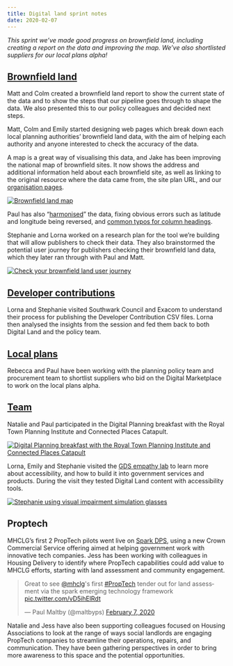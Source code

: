 ```yaml
---
title: Digital land sprint notes
date: 2020-02-07
---
```


_This sprint we’ve made good progress on brownfield land, including creating a report on the data and improving the map. We’ve also shortlisted suppliers for our local plans alpha!_

## [Brownfield land](https://digital-land.github.io/project/brownfield-sites/) 

Matt and Colm created a brownfield land report to show the current state of the data and to show the steps that our pipeline goes through to shape the data. We also presented this to our policy colleagues and decided next steps. 

Matt, Colm and Emily started designing web pages which break down each local planning authorities’ brownfield land data, with the aim of helping each authority and anyone interested to check the accuracy of the data. 

A map is a great way of visualising this data, and Jake has been improving the national map of brownfield sites. It now shows the address and additional information held about each brownfield site, as well as linking to the original resource where the data came from, the site plan URL, and our [organisation pages](https://digital-land.github.io/organisation/). 

<a data-flickr-embed="true" href="https://www.flickr.com/photos/182343195@N08/49434050693/in/dateposted-public/" title="Brownfield land map"><img src="https://live.staticflickr.com/65535/49434050693_14b407edf8_k.jpg" alt="Brownfield land map"></a>

Paul has also “[harmonised](https://github.com/digital-land/brownfield-land-collection)” the data, fixing obvious errors such as latitude and longitude being reversed, and [common typos for column headings](https://github.com/digital-land/brownfield-land-collection/blob/master/index/count/column.csv).

Stephanie and Lorna worked on a research plan for the tool we’re building that will allow publishers to check their data. They also brainstormed the potential user journey for publishers checking their brownfield land data, which they later ran through with Paul and Matt.

<a data-flickr-embed="true" href="https://www.flickr.com/photos/182343195@N08/49520374228/in/dateposted-public/" title="Check your brownfield land user journey"><img src="https://live.staticflickr.com/65535/49520374228_fd8fca2948_h.jpg" alt="Check your brownfield land user journey"></a>

## [Developer contributions](https://digital-land.github.io/project/developer-contributions/)

Lorna and Stephanie visited Southwark Council and Exacom to understand their process for publishing the Developer Contribution CSV files. Lorna then analysed the insights from the session and fed them back to both Digital Land and the policy team.

## [Local plans](https://digital-land.github.io/project/local-plans/)

Rebecca and Paul have been working with the planning policy team and procurement team to shortlist suppliers who bid on the Digital Marketplace to work on the local plans alpha.

## [Team](https://digital-land.github.io/about/)

Natalie and Paul participated in the Digital Planning breakfast with the Royal Town Planning Institute and Connected Places Catapult.

<a data-flickr-embed="true" href="https://www.flickr.com/photos/psd/49491108533/in/dateposted/" title="Digital Planning breakfast with the Royal Town Planning Institute and Connected Places Catapult"><img src="https://live.staticflickr.com/65535/49491108533_fadadb7912_k.jpg" alt="Digital Planning breakfast with the Royal Town Planning Institute and Connected Places Catapult"></a>

Lorna, Emily and Stephanie visited the [GDS empathy lab](https://gds.blog.gov.uk/2018/06/20/creating-the-uk-governments-accessibility-empathy-lab/) to learn more about accessibility, and how to build it into government services and products. During the visit they tested Digital Land content with accessibility tools. 

<a data-flickr-embed="true" href="https://www.flickr.com/photos/182343195@N08/49520245268/in/dateposted-public/" title="Stephanie using visual impairment simulation glasses"><img src="https://live.staticflickr.com/65535/49520245268_17940cc571_k.jpg" alt="Stephanie using visual impairment simulation glasses"></a>

## Proptech

MHCLG’s first 2 PropTech pilots went live on [Spark DPS](https://www.crowncommercial.gov.uk/agreements/RM6094), using a new Crown Commercial Service offering aimed at helping government work with innovative tech companies. Jess has been working with colleagues in Housing Delivery to identify where PropTech capabilities could add value to MHCLG efforts, starting with land assessment and community engagement.

<blockquote class="twitter-tweet"><p lang="en" dir="ltr">Great to see <a href="https://twitter.com/mhclg?ref_src=twsrc%5Etfw">@mhclg</a>&#39;s first <a href="https://twitter.com/hashtag/PropTech?src=hash&amp;ref_src=twsrc%5Etfw">#PropTech</a> tender out for land assessment via the spark emerging technology framework <a href="https://t.co/vD5ihElRdt">pic.twitter.com/vD5ihElRdt</a></p>&mdash; Paul Maltby (@maltbyps) <a href="https://twitter.com/maltbyps/status/1225845384687345664?ref_src=twsrc%5Etfw">February 7, 2020</a></blockquote> <script async src="https://platform.twitter.com/widgets.js" charset="utf-8"></script>

Natalie and Jess have also been supporting colleagues focused on Housing Associations to look at the range of ways social landlords are engaging PropTech companies to streamline their operations, repairs, and communication. They have been gathering perspectives in order to bring more awareness to this space and the potential opportunities.
